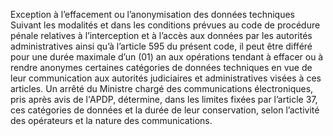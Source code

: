 Exception à l’effacement ou l’anonymisation des données techniques
Suivant les modalités et dans les conditions prévues au code de procédure pénale relatives à l’interception et à l’accès aux données par les autorités administratives ainsi qu’à l’article 595 du présent code, il peut être différé pour une durée maximale d’un (01) an aux opérations tendant à effacer ou à rendre anonymes certaines catégories de données techniques en vue de leur communication aux autorités judiciaires et administratives visées à ces articles.
Un arrêté du Ministre chargé des communications électroniques, pris après avis de l'APDP, détermine, dans les limites fixées par l’article 37, ces catégories de données et la durée de leur conservation, selon l’activité des opérateurs et la nature des communications.